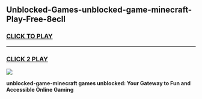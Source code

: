 
## Unblocked-Games-unblocked-game-minecraft-Play-Free-8ecll
<h3>
<a href="https://premium76.site?title=unblocked-game-minecraft&ref=19M">CLICK TO PLAY</a></h3>
<hr>

<h3>
<a href="https://premium76.site?title=unblocked-game-minecraft&ref=19M">CLICK 2 PLAY</a>
  
</h3>

<a href="https://premium76.site?title=unblocked-game-minecraft&ref=19M"><img src="https://clearcache.store/games.png"></a>


**unblocked-game-minecraft games unblocked: Your Gateway to Fun and Accessible Online Gaming**
